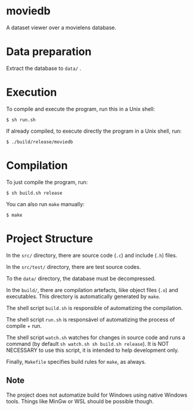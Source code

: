 # moviedb

A dataset viewer over a movielens database.

# Data preparation

Extract the database to `data/` .

# Execution

To compile and execute the program, run this in a Unix shell:
```
$ sh run.sh
```

If already compiled, to execute directly the program in a Unix shell, run:

```
$ ./build/release/moviedb
```

# Compilation

To just compile the program, run:
```
$ sh build.sh release
```

You can also run `make` manually:
```
$ make
```

# Project Structure

In the `src/` directory, there are source code (`.c`) and include (`.h`) files.

In the `src/test/` directory, there are test source codes.

To the `data/` directory, the database must be decompressed.

In the `build/`, there are compilation artefacts, liike object files (`.o`) and
executables. This directory is automatically generated by `make`.

The shell script `build.sh` is responsible of automatizing the compilation.

The shell script `run.sh` is responsável of automatizing the process of compile
\+ run.

The shell script `watch.sh` watches for changes in source code and runs a
command (by default `sh watch.sh sh build.sh release`). It is NOT NECESSARY to
use this script, it is intended to help development only.

Finally, `Makefile` specifies build rules for `make`, as always.

## Note

The project does not automatize build for Windows using native Windows tools.
Things like MinGw or WSL should be possible though.
